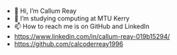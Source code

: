 - 👋 Hi, I’m Callum Reay
- 📖 I’m studying computing at MTU Kerry 
- 📫 How to reach me is on GitHub and LinkedIn
- https://www.linkedin.com/in/callum-reay-019b15294/
- https://github.com/calcoderreay1996

<!---
calcoderreay1996/calcoderreay1996 is a ✨ special ✨ repository because its `README.md` (this file) appears on your GitHub profile.
You can click the Preview link to take a look at your changes.
--->

